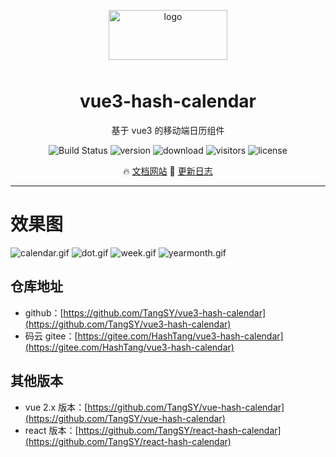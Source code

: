 <p align="center">
    <img alt="logo" src="https://www.hxkj.vip/calendar/public/logo.png" width="190" height="80" style="margin-bottom: 10px;">
</p>

<h1 align="center">vue3-hash-calendar</h1>

<p align="center">基于 vue3 的移动端日历组件</p>

<p align="center">
    <img src="https://travis-ci.com/TangSY/vue-hash-calendar.svg?branch=master&from=hxkj&style=flat-square" alt="Build Status" />
    <img src="https://img.shields.io/npm/v/vue3-hash-calendar.svg?from=hxkj&style=flat-square" alt="version" />
    <img src="https://img.shields.io/npm/dt/vue3-hash-calendar.svg?from=hxkj&style=flat-square" alt="download" />
    <img src="https://visitor-badge.glitch.me/badge?page_id=vue3-hash-calendar&style=flat-square" alt="visitors" />
    <img src="https://img.shields.io/badge/license-MIT-blue.svg?from=hxkj&style=flat-square" alt="license" />
</p>

<p align="center">
  🔥 <a href="https://hxkj.vip/calendar">文档网站</a>
  🌈 <a href="https://github.com/TangSY/vue3-hash-calendar/blob/main/docs/changelog.md">更新日志</a>
</p>

---

# 效果图

![calendar.gif](https://www.hxkj.vip/demo/calendar/calendar.gif?from=hxkj)
![dot.gif](https://www.hxkj.vip/demo/calendar/dot.gif?from=hxkj)
![week.gif](https://www.hxkj.vip/demo/calendar/week.gif?from=hxkj)
![yearmonth.gif](https://www.hxkj.vip/demo/calendar/yearmonth.gif?from=hxkj)

## 仓库地址

- github：[https://github.com/TangSY/vue3-hash-calendar](https://github.com/TangSY/vue3-hash-calendar)
- 码云 gitee：[https://gitee.com/HashTang/vue3-hash-calendar](https://gitee.com/HashTang/vue3-hash-calendar)

## 其他版本

- vue 2.x 版本：[https://github.com/TangSY/vue-hash-calendar](https://github.com/TangSY/vue-hash-calendar)
- react 版本：[https://github.com/TangSY/react-hash-calendar](https://github.com/TangSY/react-hash-calendar)
